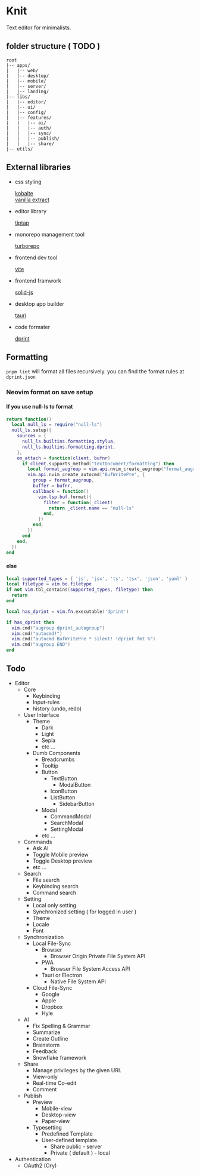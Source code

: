 # Knit
  Text editor for minimalists.
 
 
## folder structure ( TODO )
```
root
|-- apps/
|   |-- web/
|   |-- desktop/
|   |-- mobile/
|   |-- server/
|   |-- landing/
|-- libs/
|   |-- editor/
|   |-- ui/
|   |-- config/
|   |-- features/
|   |   |-- ai/
|   |   |-- auth/
|   |   |-- sync/
|   |   |-- publish/
|   |   |-- share/
|-- utils/
```

## External libraries

 * css styling
 
    [kobalte](https://kobalte.dev/docs/core/overview/introduction)   
    [vanilla extract](https://vanilla-extract.style/)
    
 * editor library
 
    [tiptap](https://tiptap.dev/)
    
 * monorepo management tool
 
    [turborepo](https://turbo.build/repo)
    
 * frontend dev tool
 
    [vite](https://vitejs.dev/)
    
 * frontend framwork
 
    [solid-js](https://www.solidjs.com/)
    
 * desktop app builder
 
    [tauri](https://tauri.app/)
    
 * code formater
 
    [dprint](https://dprint.dev/)

## Formatting

`pnpm lint` will format all files recursively. you can find the format rules at `dprint.json`

### Neovim format on save setup

#### If you use null-ls to format

``` lua
return function()
  local null_ls = require("null-ls")
  null_ls.setup({
    sources = {
      null_ls.builtins.formatting.stylua,
      null_ls.builtins.formatting.dprint,
    },
    on_attach = function(client, bufnr)
      if client.supports_method("textDocument/formatting") then
        local format_augroup = vim.api.nvim_create_augroup("format_augroup", { clear = true })
        vim.api.nvim_create_autocmd("BufWritePre", {
          group = format_augroup,
          buffer = bufnr,
          callback = function()
            vim.lsp.buf.format({
              filter = function(_client)
                return _client.name == "null-ls"
              end,
            })
          end,
        })
      end
    end,
  })
end
```

#### else

```lua
local supported_types = { 'js', 'jsx', 'ts', 'tsx', 'json', 'yaml' }
local filetype = vim.bo.filetype
if not vim.tbl_contains(supported_types, filetype) then
  return
end

local has_dprint = vim.fn.executable('dprint')

if has_dprint then
  vim.cmd("augroup dprint_autogroup")
  vim.cmd("autocmd!")
  vim.cmd("autocmd BufWritePre * silent! !dprint fmt %")
  vim.cmd("augroup END")
end
```


## Todo

- Editor
    - Core
        - Keybinding
        - Input-rules
        - history (undo, redo)
    - User Interface
        - Theme
            - Dark
            - Light
            - Sepia
            - etc …
        - Dumb Components
            - Breadcrumbs
            - Tooltip
            - Button
                - TextButton
                    - ModalButton
                - IconButton
                - ListButton
                    - SidebarButton
            - Modal
                - CommandModal
                - SearchModal
                - SettingModal
            - etc …
    - Commands
        - Ask AI
        - Toggle Mobile preview
        - Toggle Desktop preview
        - etc …
    - Search
        - File search
        - Keybinding search
        - Command search
    - Setting
        - Local only setting
        - Synchronized setting ( for logged in user )
        - Theme
        - Locale
        - Font
    - Synchronization
        - Local File-Sync
            - Browser
                - Browser Origin Private File System API
            - PWA
                - Browser File System Access API
            - Tauri or Electron
                - Native File System API
        - Cloud File-Sync
            - Google
            - Apple
            - Dropbox
            - Hyle
    - AI
        - Fix Spelling & Grammar
        - Summarize
        - Create Outline
        - Brainstorm
        - Feedback
        - Snowflake framework
    - Share
        - Manage privileges by the given URI.
        - View-only
        - Real-time Co-edit
        - Comment
    - Publish
        - Preview
            - Mobile-view
            - Desktop-view
            - Paper-view
        - Typesetting
            - Predefined Template
            - User-defined template.
                - Share public - server
                - Private ( default ) - local
- Authentication
    - OAuth2 (Ory)

